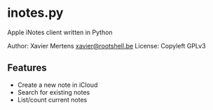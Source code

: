 inotes.py
=========
Apple iNotes client written in Python

Author: Xavier Mertens <xavier@rootshell.be>
License: Copyleft GPLv3

Features
--------
* Create a new note in iCloud
* Search for existing notes
* List/count current notes
